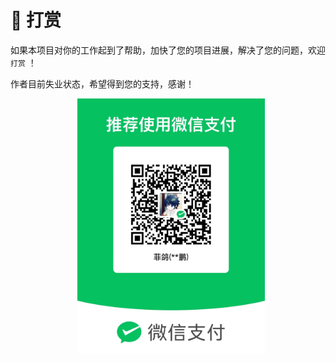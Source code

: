 # 🥤 打赏

如果本项目对你的工作起到了帮助，加快了您的项目进展，解决了您的问题，欢迎 `打赏` ！

作者目前失业状态，希望得到您的支持，感谢！

<p align='center'>
<img alt="special sponsor appwrite" src="./assets/pay-wx.png" width="300" style="display:inline-block; margin-left:10px;">
</p>
